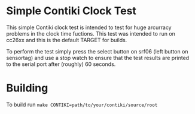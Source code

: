 Simple Contiki Clock Test
=========================

This simple Contiki clock test is intended to test for huge arcurracy problems
in the clock time fuctions. This test was intended to run on cc26xx and this is
the default TARGET for builds.

To perform the test simply press the select button on srf06 (left button on
sensortag) and use a stop watch to ensure that the test results are printed
to the serial port after (roughly) 60 seconds.

Building
========

To build run ```make CONTIKI=path/to/your/contiki/source/root```
